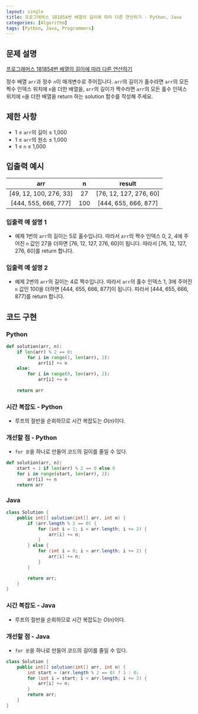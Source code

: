 ```yaml
---
layout: single
title: 프로그래머스 181854번 배열의 길이에 따라 다른 연산하기 - Python, Java
categories: [Algorithm]
tags: [Python, Java, Programmers]
---
```


## 문제 설명
[프로그래머스 181854번 배열의 길이에 따라 다른 연산하기](https://school.programmers.co.kr/learn/courses/30/lessons/181854)

정수 배열 `arr`과 정수 `n`이 매개변수로 주어집니다. `arr`의 길이가 홀수라면 `arr`의 모든 짝수 인덱스 위치에 `n`을 더한 배열을, `arr`의 길이가 짝수라면 `arr`의 모든 홀수 인덱스 위치에 `n`을 더한 배열을 return 하는 solution 함수를 작성해 주세요.

## 제한 사항

* 1 ≤ `arr`의 길이 ≤ 1,000
* 1 ≤ `arr`의 원소 ≤ 1,000
* 1 ≤ `n` ≤ 1,000

## 입출력 예시

|           arr            |  n  |          result          |
|:------------------------:|:---:|:------------------------:|
| \[49, 12, 100, 276, 33\] | 27  | \[76, 12, 127, 276, 60\] |
|  \[444, 555, 666, 777\]  | 100 |  \[444, 655, 666, 877\]  |

### 입출력 예 설명 1

* 예제 1번의 `arr`의 길이는 5로 홀수입니다. 따라서 `arr`의 짝수 인덱스 0, 2, 4에 주어진 `n` 값인 27을 더하면 \[76, 12, 127, 276, 60\]이 됩니다. 따라서 \[76, 12, 127, 276, 60\]를 return 합니다.

### 입출력 예 설명 2

* 예제 2번의 `arr`의 길이는 4로 짝수입니다. 따라서 `arr`의 홀수 인덱스 1, 3에 주어진 `n` 값인 100을 더하면 \[444, 655, 666, 877\]이 됩니다. 따라서 \[444, 655, 666, 877\]를 return 합니다.

## 코드 구현

### Python

```python
def solution(arr, n):
    if len(arr) % 2 == 0:
        for i in range(1, len(arr), 2):
            arr[i] += n
    else:
        for i in range(0, len(arr), 2):
            arr[i] += n
            
    return arr
```

### 시간 복잡도 - Python

* 루프의 절반을 순회하므로 시간 복잡도는 $O(n)$이다.

### 개선할 점 - Python

* `for 문`을 하나로 만들어 코드의 길이를 줄일 수 있다.

```python
def solution(arr, n):
    start = 1 if len(arr) % 2 == 0 else 0
    for i in range(start, len(arr), 2):
        arr[i] += n
    return arr
```

### Java

```java
class Solution {
    public int[] solution(int[] arr, int n) {
        if (arr.length % 2 == 0) {
            for (int i = 1; i < arr.length; i += 2) {
                arr[i] += n;
            }
        } else {
            for (int i = 0; i < arr.length; i += 2) {
                arr[i] += n;
            }
        }

        return arr;
    }
}
```

### 시간 복잡도 - Java

* 루프의 절반을 순회하므로 시간 복잡도는 $O(n)$이다.

### 개선할 점 - Java

* `for 문`을 하나로 만들어 코드의 길이를 줄일 수 있다.

```java
class Solution {
    public int[] solution(int[] arr, int n) {
        int start = (arr.length % 2 == 0) ? 1 : 0;
        for (int i = start; i < arr.length; i += 2) {
            arr[i] += n;
        }
        return arr;
    }
}
```